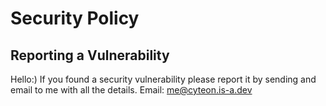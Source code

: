 # Security Policy

## Reporting a Vulnerability

Hello:)
If you found a security vulnerability please report it by sending and email to me with all the details.
Email: me@cyteon.is-a.dev

